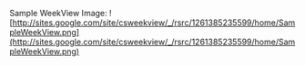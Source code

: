 Sample WeekView Image:
![http://sites.google.com/site/csweekview/_/rsrc/1261385235599/home/SampleWeekView.png](http://sites.google.com/site/csweekview/_/rsrc/1261385235599/home/SampleWeekView.png)